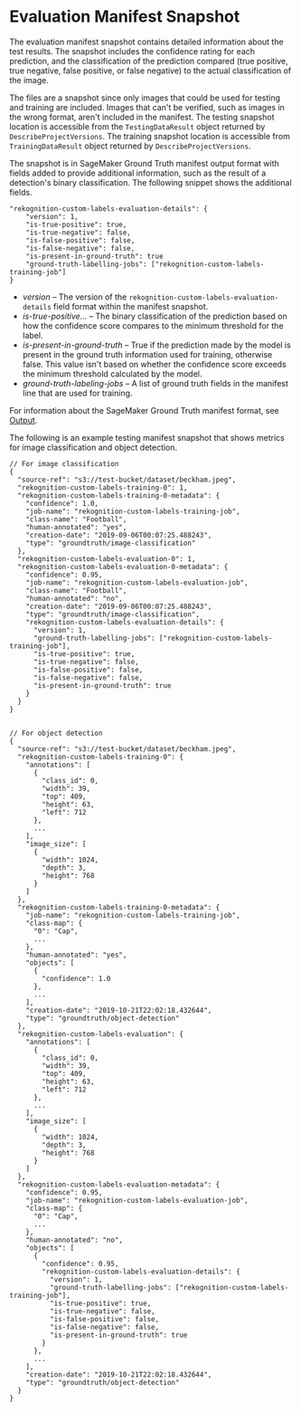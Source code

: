 # Evaluation Manifest Snapshot<a name="tr-evaluation-manifest-snapshot-api"></a>

The evaluation manifest snapshot contains detailed information about the test results\. The snapshot includes the confidence rating for each prediction, and the classification of the prediction compared \(true positive, true negative, false positive, or false negative\) to the actual classification of the image\. 

The files are a snapshot since only images that could be used for testing and training are included\. Images that can't be verified, such as images in the wrong format, aren't included in the manifest\. The testing snapshot location is accessible from the `TestingDataResult` object returned by `DescribeProjectVersions`\. The training snapshot location is accessible from `TrainingDataResult` object returned by `DescribeProjectVersions`\. 

The snapshot is in SageMaker Ground Truth manifest output format with fields added to provide additional information, such as the result of a detection's binary classification\. The following snippet shows the additional fields\.

```
"rekognition-custom-labels-evaluation-details": {
    "version": 1,
    "is-true-positive": true,
    "is-true-negative": false,
    "is-false-positive": false,
    "is-false-negative": false,
    "is-present-in-ground-truth": true
    "ground-truth-labelling-jobs": ["rekognition-custom-labels-training-job"]
}
```
+ *version* – The version of the `rekognition-custom-labels-evaluation-details` field format within the manifest snapshot\.
+ *is\-true\-positive\.\.\.* – The binary classification of the prediction based on how the confidence score compares to the minimum threshold for the label\.
+ *is\-present\-in\-ground\-truth* – True if the prediction made by the model is present in the ground truth information used for training, otherwise false\. This value isn't based on whether the confidence score exceeds the minimum threshold calculated by the model\. 
+ *ground\-truth\-labeling\-jobs* – A list of ground truth fields in the manifest line that are used for training\.

For information about the SageMaker Ground Truth manifest format, see [Output](https://docs.aws.amazon.com/sagemaker/latest/dg/sms-data-output.html)\. 

The following is an example testing manifest snapshot that shows metrics for image classification and object detection\.

```
// For image classification
{
  "source-ref": "s3://test-bucket/dataset/beckham.jpeg",
  "rekognition-custom-labels-training-0": 1,
  "rekognition-custom-labels-training-0-metadata": {
    "confidence": 1.0,
    "job-name": "rekognition-custom-labels-training-job",
    "class-name": "Football",
    "human-annotated": "yes",
    "creation-date": "2019-09-06T00:07:25.488243",
    "type": "groundtruth/image-classification"
  },
  "rekognition-custom-labels-evaluation-0": 1,
  "rekognition-custom-labels-evaluation-0-metadata": {
    "confidence": 0.95,
    "job-name": "rekognition-custom-labels-evaluation-job",
    "class-name": "Football",
    "human-annotated": "no",
    "creation-date": "2019-09-06T00:07:25.488243",
    "type": "groundtruth/image-classification",
    "rekognition-custom-labels-evaluation-details": {
      "version": 1,
      "ground-truth-labelling-jobs": ["rekognition-custom-labels-training-job"],
      "is-true-positive": true,
      "is-true-negative": false,
      "is-false-positive": false,
      "is-false-negative": false,
      "is-present-in-ground-truth": true
    }
  }
}


// For object detection
{
  "source-ref": "s3://test-bucket/dataset/beckham.jpeg",
  "rekognition-custom-labels-training-0": {
    "annotations": [
      {
        "class_id": 0,
        "width": 39,
        "top": 409,
        "height": 63,
        "left": 712
      },
      ...
    ],
    "image_size": [
      {
        "width": 1024,
        "depth": 3,
        "height": 768
      }
    ]
  },
  "rekognition-custom-labels-training-0-metadata": {
    "job-name": "rekognition-custom-labels-training-job",
    "class-map": {
      "0": "Cap",
      ...
    },
    "human-annotated": "yes",
    "objects": [
      {
        "confidence": 1.0
      },
      ...
    ],
    "creation-date": "2019-10-21T22:02:18.432644",
    "type": "groundtruth/object-detection"
  },
  "rekognition-custom-labels-evaluation": {
    "annotations": [
      {
        "class_id": 0,
        "width": 39,
        "top": 409,
        "height": 63,
        "left": 712
      },
      ...
    ],
    "image_size": [
      {
        "width": 1024,
        "depth": 3,
        "height": 768
      }
    ]
  },
  "rekognition-custom-labels-evaluation-metadata": {
    "confidence": 0.95,
    "job-name": "rekognition-custom-labels-evaluation-job",
    "class-map": {
      "0": "Cap",
      ...
    },
    "human-annotated": "no",
    "objects": [
      {
        "confidence": 0.95,
        "rekognition-custom-labels-evaluation-details": {
          "version": 1,
          "ground-truth-labelling-jobs": ["rekognition-custom-labels-training-job"],
          "is-true-positive": true,
          "is-true-negative": false,
          "is-false-positive": false,
          "is-false-negative": false,
          "is-present-in-ground-truth": true
        }
      },
      ...
    ],
    "creation-date": "2019-10-21T22:02:18.432644",
    "type": "groundtruth/object-detection"
  }
}
```